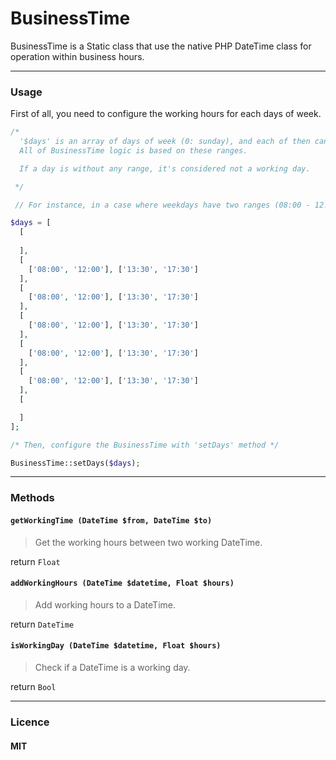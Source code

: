 # BusinessTime


BusinessTime is a Static class that use the native PHP DateTime class for operation within business hours.

---

### Usage

First of all, you need to configure the working hours for each days of week.



```php
/* 
  '$days' is an array of days of week (0: sunday), and each of then can have one or more range of working time.
  All of BusinessTime logic is based on these ranges.

  If a day is without any range, it's considered not a working day.

 */

 // For instance, in a case where weekdays have two ranges (08:00 - 12:00 and 13:30 - 17:30):

$days = [
  [
    
  ],
  [
    ['08:00', '12:00'], ['13:30', '17:30']
  ],
  [
    ['08:00', '12:00'], ['13:30', '17:30']
  ],
  [
    ['08:00', '12:00'], ['13:30', '17:30']
  ],
  [
    ['08:00', '12:00'], ['13:30', '17:30']
  ],
  [
    ['08:00', '12:00'], ['13:30', '17:30']
  ],
  [

  ]
];

/* Then, configure the BusinessTime with 'setDays' method */

BusinessTime::setDays($days);

```

---

### Methods


#### `getWorkingTime (DateTime $from, DateTime $to)`

>Get the working hours between two working DateTime.

return `Float`


#### `addWorkingHours (DateTime $datetime, Float $hours)`

>Add working hours to a DateTime.

return `DateTime`


#### `isWorkingDay (DateTime $datetime, Float $hours)`

>Check if a DateTime is a working day.

return `Bool`

---

### Licence

#### MIT